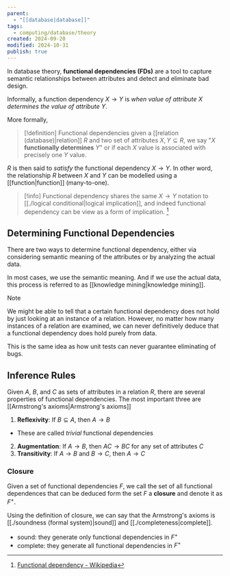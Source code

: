 ```yaml
---
parent:
  - "[[database|database]]"
tags:
  - computing/database/theory
created: 2024-09-20
modified: 2024-10-31
publish: true
---
```

In database theory, **functional dependencies (FDs)** are a tool to capture semantic relationships between attributes and detect and eliminate bad design.

Informally, a function dependency $X \to Y$ is _when value of attribute X determines the value of attribute Y_. 

More formally, 
> [!definition] Functional dependencies
> given a [[relation (database)|relation]] $R$ and two set of attributes $X, Y \subseteq R$, we say "$X$ **functionally determines** $Y$" or if each $X$ value is associated with precisely one $Y$ value. 

$R$ is then said to _satisfy_ the functional dependency $X \to Y$. In other word, the relationship $R$ between $X$ and $Y$ can be modelled using a [[function|function]] (many-to-one).

> [!info] 
> Functional dependency shares the same $X \to Y$ notation to [[./logical conditional|logical implication]], and indeed functional dependency can be view as a form of implication. [^1]

## Determining Functional Dependencies
There are two ways to determine functional dependency, either via considering semantic meaning of the attributes or by analyzing the actual data.

In most cases, we use the semantic meaning. And if we use the actual data, this process is referred to as [[knowledge mining|knowledge mining]].

> [!note]
> We might be able to tell that a certain functional dependency does not hold by just looking at an instance of a relation. However, no matter how many instances of a relation are examined, we can never definitively deduce that a functional dependency does hold purely from data.
> 
> This is the same idea as how unit tests can never guarantee eliminating of bugs.

## Inference Rules
Given $A$, $B$, and $C$ as sets of attributes in a relation $R$, there are several properties of functional dependencies. The most important three are [[Armstrong's axioms|Armstrong's axioms]]
1. **Reflexivity**: If $B \subseteq A$, then $A \to B$
  - These are called *trivial* functional dependencies
2. **Augmentation**: If $A \to B$, then $AC \to BC$ for any set of attributes $C$
3. **Transitivity**: If $A \to B$ and $B \to C$, then $A \to C$

### Closure
Given a set of functional dependencies $F$, we call the set of all functional dependences that can be deduced form the set $F$ a **closure** and denote it as $F^+$.

Using the definition of closure, we can say that the Armstrong's axioms is [[./soundness (formal system)|sound]] and [[./completeness|complete]].
- sound: they generate only functional dependencies in $F^+$
- complete: they generate all functional dependencies in $F^+$

[^1]: [Functional dependency - Wikipedia](https://en.wikipedia.org/wiki/Functional_dependency)
